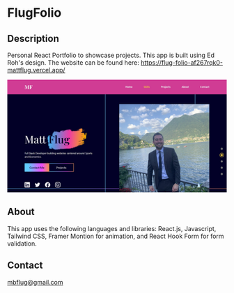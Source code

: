 # FlugFolio

## Description
Personal React Portfolio to showcase projects. This app is built using Ed Roh's design.
The website can be found here: https://flug-folio-af267rqk0-mattflug.vercel.app/

![alt text](./src/assets/picjpg.jpg)

## About
This app uses the following languages and libraries: React.js, Javascript, Tailwind CSS, Framer Montion for animation, and React Hook Form for form validation.

## Contact

mbflug@gmail.com
